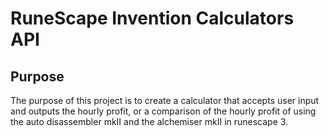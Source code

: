 # RuneScape Invention Calculators API

## Purpose

The purpose of this project is to create a calculator that accepts user input and outputs the hourly profit,
or a comparison of the hourly profit of using the auto disassembler mkII and the alchemiser mkII in runescape 3.
